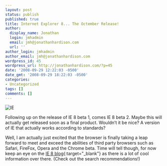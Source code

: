 ```yaml
---
layout: post
status: publish
published: true
title: Internet Explorer 8... The Octember Release!
author:
  display_name: Jonathan
  login: jmhadmin
  email: jmh@jonathanhardison.com
  url: ''
author_login: jmhadmin
author_email: jmh@jonathanhardison.com
wordpress_id: 45
wordpress_url: http://jonathanhardison.com/?p=45
date: '2008-09-29 12:22:03 -0500'
date_gmt: '2008-09-29 18:22:03 -0500'
categories:
- Uncategorized
tags: []
comments: []
---
```

![IE]({{site.base}}/imagecontent/2008/09/ie8blog2.png)

Following up on the release of IE 8 beta 1, comes IE 8 beta 2. Maybe this will actually get released soon as a final product. Wouldn’t it be nice? A version of IE that actually works according to standards?

Well, I am actually just excited that the browser is finally taking a leap forward to meet and exceed the abilities of third party browsers such as Safari, FireFox, Opera and the Chrome beta. Time will tell though, for now keep an eye on the [IE 8 blog](http://blogs.msdn.com/ie/){:target="_blank"} as there is a lot of cool information over there. (Check out the search recommendations!)
